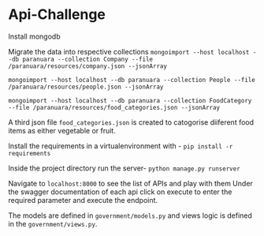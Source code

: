 # Api-Challenge
Install mongodb

Migrate the data into respective collections
`mongoimport --host localhost --db paranuara --collection Company --file /paranuara/resources/company.json --jsonArray`

`mongoimport --host localhost --db paranuara --collection People --file /paranuara/resources/people.json --jsonArray`

`mongoimport --host localhost --db paranuara --collection FoodCategory --file /paranuara/resources/food_categories.json --jsonArray`

A third json file `food_categories.json` is created to catogorise diiferent food items as either vegetable or fruit. 

Install the requirements in a virtualenvironment with -
`pip install -r requirements`

Inside the project directory run the server-
`python manage.py runserver`

Navigate to `localhost:8000` to see the list of APIs and play with them
Under the swagger documentation of each api click on execute to enter the required parameter and execute the endpoint. 


The models are defined in `government/models.py` and views logic is defined in the `government/views.py`.